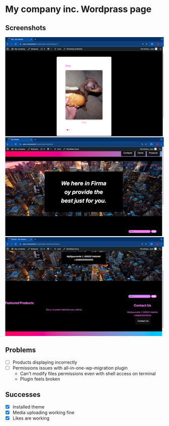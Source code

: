 # My company inc. Wordprass page

## Screenshots
![Screenshot 1](screenshots/1.png)
![Screenshot 2](screenshots/2.png)
![Screenshot 3](screenshots/3.png)

## Problems
- [ ] Products displaying incorrectly
- [ ] Permissions issues with all-in-one-wp-migration plugin
  -  Can't modify files permissions even with shell access on terminal
  -  Plugin feels broken

## Successes
- [x] Installed theme
- [x] Media uploading working fine
- [x] Likes are working
